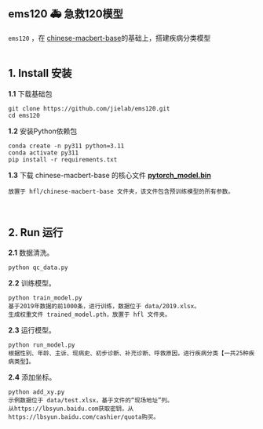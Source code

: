 
## ems120 🚑 急救120模型

`ems120` ，在 [chinese-macbert-base](https://huggingface.co/hfl/chinese-macbert-base)的基础上，搭建疾病分类模型
<br><br>


## 1. Install 安装

<b>1.1</b> 下载基础包
```  
git clone https://github.com/jielab/ems120.git
cd ems120
``` 

<b>1.2</b> 安装Python依赖包
``` 
conda create -n py311 python=3.11
conda activate py311
pip install -r requirements.txt
``` 

<b>1.3</b> 下载 chinese-macbert-base 的核心文件 <b>[pytorch_model.bin](https://huggingface.co/hfl/chinese-macbert-base/tree/main)</b>
```  
放置于 hfl/chinese-macbert-base 文件夹，该文件包含预训练模型的所有参数。
```  
<br>


## 2. Run 运行

<b>2.1</b>  数据清洗。
```
python qc_data.py
```

<b>2.2</b>  训练模型。
```
python train_model.py
基于2019年数据的前1000条，进行训练，数据位于 data/2019.xlsx。
生成权重文件 trained_model.pth，放置于 hfl 文件夹。
```

<b>2.3</b>  运行模型。
```
python run_model.py
根据性别、年龄、主诉、现病史、初步诊断、补充诊断、呼救原因，进行疾病分类【一共25种疾病类型】。
```

<b>2.4</b>  添加坐标。
```
python add_xy.py 
示例数据位于 data/test.xlsx，基于文件的“现场地址”列。
从https://lbsyun.baidu.com获取密钥，从https://lbsyun.baidu.com/cashier/quota购买。
```



